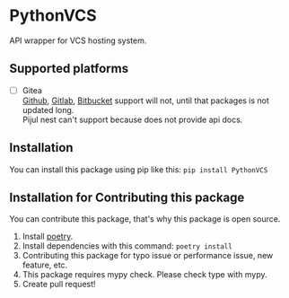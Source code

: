 # PythonVCS

API wrapper for VCS hosting system.

## Supported platforms

- [ ] Gitea  
[Github](https://github.com/sigmavirus24/github3.py), [Gitlab](https://github.com/python-gitlab/python-gitlab), [Bitbucket](https://github.com/atlassian-api/atlassian-python-api) support will not, until that packages is not updated long.  
Pijul nest can't support because does not provide api docs.

## Installation

You can install this package using pip like this: ```pip install PythonVCS```

## Installation for Contributing this package

You can contribute this package, that's why this package is open source.

1. Install [poetry](https://github.com/python-poetry/poetry).
2. Install dependencies with this command: ```poetry install```
3. Contributing this package for typo issue or performance issue, new feature, etc.
4. This package requires mypy check. Please check type with mypy.
5. Create pull request!
